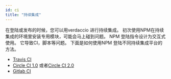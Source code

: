 ```yaml
---
id: ci
title: "持续集成"
---
```

在登陆或发布的时候，您可以用verdaccio 进行持续集成。 初次使用NPM在持续集成的环境里安装专用模块，可能会马上碰到问题。 NPM 登陆指令设计为交互式使用。 它导致CI，脚本等问题。 下面是如何使用NPM 登陆不同持续集成平台的方法。

- [Travis CI](https://remysharp.com/2015/10/26/using-travis-with-private-npm-deps)
- [Circle CI 1.0](https://circleci.com/docs/1.0/npm-login/) 或者[Circle CI 2.0](https://circleci.com/docs/2.0/deployment-integrations/#npm)
- [Gitlab CI](https://www.exclamationlabs.com/blog/continuous-deployment-to-npm-using-gitlab-ci/)